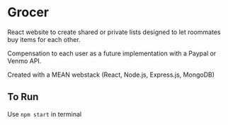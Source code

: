 # Grocer
React website to create shared or private lists designed to let roommates buy items for each other.

Compensation to each user as a future implementation with a Paypal or Venmo API.

Created with a MEAN webstack (React, Node.js, Express.js, MongoDB)

## To Run
Use `npm start` in terminal

